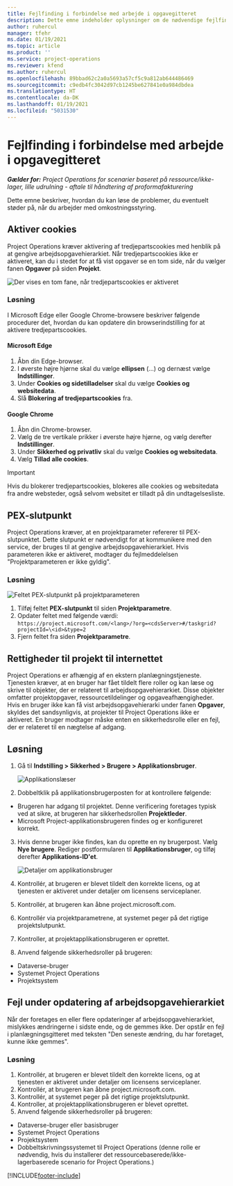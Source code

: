 ```yaml
---
title: Fejlfinding i forbindelse med arbejde i opgavegitteret
description: Dette emne indeholder oplysninger om de nødvendige fejlfindingsoplysninger, når du arbejder i opgavegitteret.
author: ruhercul
manager: tfehr
ms.date: 01/19/2021
ms.topic: article
ms.product: ''
ms.service: project-operations
ms.reviewer: kfend
ms.author: ruhercul
ms.openlocfilehash: 89bbad62c2a0a5693a57cf5c9a812ab644486469
ms.sourcegitcommit: c9edb4fc3042d97cb1245be627841e0a984dbdea
ms.translationtype: HT
ms.contentlocale: da-DK
ms.lasthandoff: 01/19/2021
ms.locfileid: "5031530"
---
```

# <a name="troubleshoot-working-in-the-task-grid"></a>Fejlfinding i forbindelse med arbejde i opgavegitteret 

_**Gælder for:** Project Operations for scenarier baseret på ressource/ikke-lager, lille udrulning - aftale til håndtering af proformafakturering_

Dette emne beskriver, hvordan du kan løse de problemer, du eventuelt støder på, når du arbejder med omkostningsstyring.

## <a name="enable-cookies"></a>Aktiver cookies

Project Operations kræver aktivering af tredjepartscookies med henblik på at gengive arbejdsopgavehierarkiet. Når tredjepartscookies ikke er aktiveret, kan du i stedet for at få vist opgaver se en tom side, når du vælger fanen **Opgaver** på siden **Projekt**.

![Der vises en tom fane, når tredjepartscookies er aktiveret](media/blankschedule.png)


### <a name="workaround"></a>Løsning
I Microsoft Edge eller Google Chrome-browsere beskriver følgende procedurer det, hvordan du kan opdatere din browserindstilling for at aktivere tredjepartscookies.

#### <a name="microsoft-edge"></a>Microsoft Edge

1. Åbn din Edge-browser.
2. I øverste højre hjørne skal du vælge **ellipsen** (...) og dernæst vælge **Indstillinger**.
3. Under **Cookies og sidetilladelser** skal du vælge **Cookies og websitedata**.
4. Slå **Blokering af tredjepartscookies** fra.

#### <a name="google-chrome"></a>Google Chrome

1. Åbn din Chrome-browser.
2. Vælg de tre vertikale prikker i øverste højre hjørne, og vælg derefter **Indstillinger**.
3. Under **Sikkerhed og privatliv** skal du vælge **Cookies og websitedata**.
4. Vælg **Tillad alle cookies**.

> [!IMPORTANT]
> Hvis du blokerer tredjepartscookies, blokeres alle cookies og websitedata fra andre websteder, også selvom websitet er tilladt på din undtagelsesliste.

## <a name="pex-endpoint"></a>PEX-slutpunkt

Project Operations kræver, at en projektparameter refererer til PEX-slutpunktet. Dette slutpunkt er nødvendigt for at kommunikere med den service, der bruges til at gengive arbejdsopgavehierarkiet. Hvis parameteren ikke er aktiveret, modtager du fejlmeddelelsen "Projektparameteren er ikke gyldig". 

### <a name="workaround"></a>Løsning
 ![Feltet PEX-slutpunkt på projektparameteren](media/projectparameter.png)

1. Tilføj feltet **PEX-slutpunkt** til siden **Projektparametre**.
2. Opdater feltet med følgende værdi: `https://project.microsoft.com/<lang>/?org=<cdsServer>#/taskgrid?projectId=\<id>&type=2`
3. Fjern feltet fra siden **Projektparametre**.

## <a name="privileges-for-project-for-the-web"></a>Rettigheder til projekt til internettet

Project Operations er afhængig af en ekstern planlægningstjeneste. Tjenesten kræver, at en bruger har fået tildelt flere roller og kan læse og skrive til objekter, der er relateret til arbejdsopgavehierarkiet. Disse objekter omfatter projektopgaver, ressourcetildelinger og opgaveafhængigheder. Hvis en bruger ikke kan få vist arbejdsopgavehierarki under fanen **Opgaver**, skyldes det sandsynligvis, at projekter til Project Operations ikke er aktiveret. En bruger modtager måske enten en sikkerhedsrolle eller en fejl, der er relateret til en nægtelse af adgang.


## <a name="workaround"></a>Løsning

1. Gå til **Indstilling > Sikkerhed > Brugere > Applikationsbruger**.  

   ![Applikationslæser](media/applicationuser.jpg)
   
2. Dobbeltklik på applikationsbrugerposten for at kontrollere følgende:

 - Brugeren har adgang til projektet. Denne verificering foretages typisk ved at sikre, at brugeren har sikkerhedsrollen **Projektleder**.
 - Microsoft Project-applikationsbrugeren findes og er konfigureret korrekt.
 
3. Hvis denne bruger ikke findes, kan du oprette en ny brugerpost. Vælg **Nye brugere**. Rediger postformularen til **Applikationsbruger**, og tilføj derefter **Applikations-ID'et**.

   ![Detaljer om applikationsbruger](media/applicationuserdetails.jpg)

4. Kontrollér, at brugeren er blevet tildelt den korrekte licens, og at tjenesten er aktiveret under detaljer om licensens serviceplaner.
5. Kontrollér, at brugeren kan åbne project.microsoft.com.
6. Kontrollér via projektparametrene, at systemet peger på det rigtige projektslutpunkt.
7. Kontroller, at projektapplikationsbrugeren er oprettet.
8. Anvend følgende sikkerhedsroller på brugeren:

  - Dataverse-bruger
  - Systemet Project Operations
  - Projektsystem

## <a name="error-when-updating-the-work-breakdown-structure"></a>Fejl under opdatering af arbejdsopgavehierarkiet

Når der foretages en eller flere opdateringer af arbejdsopgavehierarkiet, mislykkes ændringerne i sidste ende, og de gemmes ikke. Der opstår en fejl i planlægningsgitteret med teksten "Den seneste ændring, du har foretaget, kunne ikke gemmes".

### <a name="workaround"></a>Løsning

1. Kontrollér, at brugeren er blevet tildelt den korrekte licens, og at tjenesten er aktiveret under detaljer om licensens serviceplaner.
2. Kontrollér, at brugeren kan åbne project.microsoft.com.
3. Kontrollér, at systemet peger på det rigtige projektslutpunkt.
4. Kontroller, at projektapplikationsbrugeren er blevet oprettet.
5. Anvend følgende sikkerhedsroller på brugeren:
  
  - Dataverse-bruger eller basisbruger
  - Systemet Project Operations
  - Projektsystem
  - Dobbeltskrivningssystemet til Project Operations (denne rolle er nødvendig, hvis du installerer det ressourcebaserede/ikke-lagerbaserede scenario for Project Operations.)


[!INCLUDE[footer-include](../includes/footer-banner.md)]